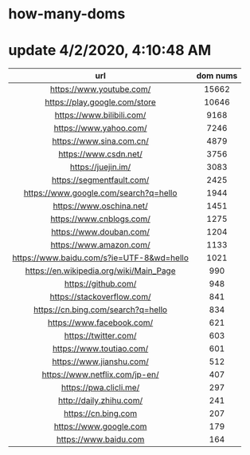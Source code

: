 # how-many-doms

# update 4/2/2020, 4:10:48 AM

url | dom nums
:-: | :-:
https://www.youtube.com/ | 15662
https://play.google.com/store | 10646
https://www.bilibili.com/ | 9168
https://www.yahoo.com/ | 7246
https://www.sina.com.cn/ | 4879
https://www.csdn.net/ | 3756
https://juejin.im/ | 3083
https://segmentfault.com/ | 2425
https://www.google.com/search?q=hello | 1944
https://www.oschina.net/ | 1451
https://www.cnblogs.com/ | 1275
https://www.douban.com/ | 1204
https://www.amazon.com/ | 1133
https://www.baidu.com/s?ie=UTF-8&wd=hello | 1021
https://en.wikipedia.org/wiki/Main_Page | 990
https://github.com/ | 948
https://stackoverflow.com/ | 841
https://cn.bing.com/search?q=hello | 834
https://www.facebook.com/ | 621
https://twitter.com/ | 603
https://www.toutiao.com/ | 601
https://www.jianshu.com/ | 512
https://www.netflix.com/jp-en/ | 407
https://pwa.clicli.me/ | 297
http://daily.zhihu.com/ | 241
https://cn.bing.com | 207
https://www.google.com | 179
https://www.baidu.com | 164
